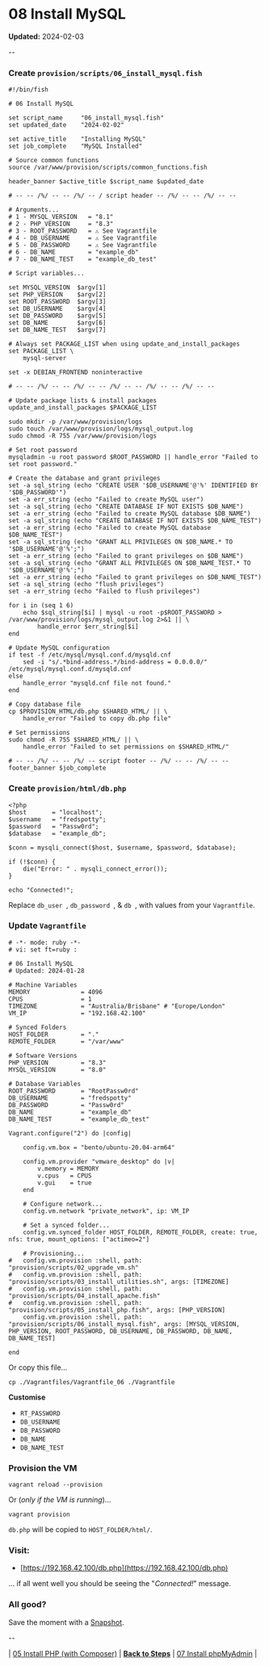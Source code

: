 # 08 Install MySQL

**Updated:** 2024-02-03

--

### Create `provision/scripts/06_install_mysql.fish`

```
#!/bin/fish

# 06 Install MySQL

set script_name     "06_install_mysql.fish"
set updated_date    "2024-02-02"

set active_title    "Installing MySQL"
set job_complete    "MySQL Installed"

# Source common functions
source /var/www/provision/scripts/common_functions.fish

header_banner $active_title $script_name $updated_date

# -- -- /%/ -- -- /%/ -- / script header -- /%/ -- -- /%/ -- --

# Arguments...
# 1 - MYSQL_VERSION   = "8.1"
# 2 - PHP_VERSION     = "8.3"
# 3 - ROOT_PASSWORD   = ⚠️ See Vagrantfile
# 4 - DB_USERNAME     = ⚠️ See Vagrantfile
# 5 - DB_PASSWORD     = ⚠️ See Vagrantfile
# 6 - DB_NAME         = "example_db"
# 7 - DB_NAME_TEST    = "example_db_test"

# Script variables...

set MYSQL_VERSION  $argv[1]
set PHP_VERSION    $argv[2]
set ROOT_PASSWORD  $argv[3]
set DB_USERNAME    $argv[4]
set DB_PASSWORD    $argv[5]
set DB_NAME        $argv[6]
set DB_NAME_TEST   $argv[7]

# Always set PACKAGE_LIST when using update_and_install_packages
set PACKAGE_LIST \
	mysql-server

set -x DEBIAN_FRONTEND noninteractive

# -- -- /%/ -- -- /%/ -- -- /%/ -- -- /%/ -- -- /%/ -- --

# Update package lists & install packages
update_and_install_packages $PACKAGE_LIST

sudo mkdir -p /var/www/provision/logs
sudo touch /var/www/provision/logs/mysql_output.log
sudo chmod -R 755 /var/www/provision/logs

# Set root password
mysqladmin -u root password $ROOT_PASSWORD || handle_error "Failed to set root password."

# Create the database and grant privileges
set -a sql_string (echo "CREATE USER '$DB_USERNAME'@'%' IDENTIFIED BY '$DB_PASSWORD'")
set -a err_string (echo "Failed to create MySQL user")
set -a sql_string (echo "CREATE DATABASE IF NOT EXISTS $DB_NAME")
set -a err_string (echo "Failed to create MySQL database $DB_NAME")
set -a sql_string (echo "CREATE DATABASE IF NOT EXISTS $DB_NAME_TEST")
set -a err_string (echo "Failed to create MySQL database $DB_NAME_TEST")
set -a sql_string (echo "GRANT ALL PRIVILEGES ON $DB_NAME.* TO '$DB_USERNAME'@'%';")
set -a err_string (echo "Failed to grant privileges on $DB_NAME")
set -a sql_string (echo "GRANT ALL PRIVILEGES ON $DB_NAME_TEST.* TO '$DB_USERNAME'@'%';")
set -a err_string (echo "Failed to grant privileges on $DB_NAME_TEST")
set -a sql_string (echo "flush privileges")
set -a err_string (echo "Failed to flush privileges")

for i in (seq 1 6)
	echo $sql_string[$i] | mysql -u root -p$ROOT_PASSWORD > /var/www/provision/logs/mysql_output.log 2>&1 || \
		handle_error $err_string[$i]
end

# Update MySQL configuration
if test -f /etc/mysql/mysql.conf.d/mysqld.cnf
	sed -i "s/.*bind-address.*/bind-address = 0.0.0.0/" /etc/mysql/mysql.conf.d/mysqld.cnf
else
	handle_error "mysqld.cnf file not found."
end

# Copy database file
cp $PROVISION_HTML/db.php $SHARED_HTML/ || \
	handle_error "Failed to copy db.php file"

# Set permissions
sudo chmod -R 755 $SHARED_HTML/ || \
	handle_error "Failed to set permissions on $SHARED_HTML/"

# -- -- /%/ -- -- /%/ -- script footer -- /%/ -- -- /%/ -- --
footer_banner $job_complete
```

### Create `provision/html/db.php`

```
<?php
$host       = "localhost";
$username   = "fredspotty";
$password   = "Passw0rd";
$database   = "example_db";

$conn = mysqli_connect($host, $username, $password, $database);

if (!$conn) {
    die("Error: " . mysqli_connect_error());
}

echo "Connected!";
```

Replace `db_user `, `db_password `, & `db `, with values from your `Vagrantfile`.

### Update `Vagrantfile`

```
# -*- mode: ruby -*-
# vi: set ft=ruby :

# 06 Install MySQL
# Updated: 2024-01-28

# Machine Variables
MEMORY              = 4096
CPUS                = 1
TIMEZONE            = "Australia/Brisbane" # "Europe/London"
VM_IP               = "192.168.42.100"

# Synced Folders
HOST_FOLDER         = "."
REMOTE_FOLDER       = "/var/www"

# Software Versions
PHP_VERSION         = "8.3"
MYSQL_VERSION       = "8.0"

# Database Variables
ROOT_PASSWORD       = "RootPassw0rd"
DB_USERNAME         = "fredspotty"
DB_PASSWORD         = "Passw0rd"
DB_NAME             = "example_db"
DB_NAME_TEST        = "example_db_test"

Vagrant.configure("2") do |config|

	config.vm.box = "bento/ubuntu-20.04-arm64"

	config.vm.provider "vmware_desktop" do |v|
		v.memory = MEMORY
		v.cpus   = CPUS
		v.gui    = true
	end

	# Configure network...
	config.vm.network "private_network", ip: VM_IP

	# Set a synced folder...
	config.vm.synced_folder HOST_FOLDER, REMOTE_FOLDER, create: true, nfs: true, mount_options: ["actimeo=2"]

	# Provisioning...
#	config.vm.provision :shell, path: "provision/scripts/02_upgrade_vm.sh"
#	config.vm.provision :shell, path: "provision/scripts/03_install_utilities.sh", args: [TIMEZONE]
#	config.vm.provision :shell, path: "provision/scripts/04_install_apache.fish"
#	config.vm.provision :shell, path: "provision/scripts/05_install_php.fish", args: [PHP_VERSION]
	config.vm.provision :shell, path: "provision/scripts/06_install_mysql.fish", args: [MYSQL_VERSION, PHP_VERSION, ROOT_PASSWORD, DB_USERNAME, DB_PASSWORD, DB_NAME, DB_NAME_TEST]

end
```

Or copy this file...

```
cp ./Vagrantfiles/Vagrantfile_06 ./Vagrantfile
```

**Customise**

* `RT_PASSWORD`
* `DB_USERNAME`
* `DB_PASSWORD`
* `DB_NAME`
* `DB_NAME_TEST`

### Provision the VM

```
vagrant reload --provision
```

Or (*only if the VM is running*)...

```
vagrant provision
```

`db.php` will be copied to `HOST_FOLDER/html/`.

### Visit:

* [https://192.168.42.100/db.php](https://192.168.42.100/db.php)

... if all went well you should be seeing the "*Connected!*" message.

### All good?

Save the moment with a [Snapshot](./Snapshots.md).

--

| [05 Install PHP (with Composer)](./05_Install_PHP.md)
| [**Back to Steps**](../README.md)
| [07 Install phpMyAdmin](./07_Install_phpMyAdmin.md)
|
